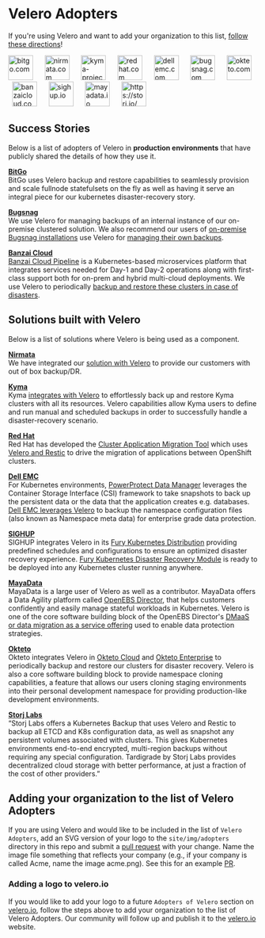 # Velero Adopters

If you're using Velero and want to add your organization to this list, 
[follow these directions][1]!

<a href="https://www.bitgo.com" border="0" target="_blank"><img alt="bitgo.com" src="site/img/adopters/BitGo.svg" height="50"></a>&nbsp; &nbsp; &nbsp;
<a href="https://www.nirmata.com" border="0" target="_blank"><img alt="nirmata.com" src="site/img/adopters/nirmata.svg" height="50"></a>&nbsp; &nbsp; &nbsp;
<a href="https://kyma-project.io/" border="0" target="_blank"><img alt="kyma-project.io" src="site/img/adopters/kyma.svg" height="50"></a>&nbsp; &nbsp; &nbsp;
<a href="https://redhat.com/" border="0" target="_blank"><img alt="redhat.com" src="site/img/adopters/redhat.svg" height="50"></a>&nbsp; &nbsp; &nbsp;
<a href="https://dellemc.com/" border="0" target="_blank"><img alt="dellemc.com" src="site/img/adopters/DellEMC.png" height="50"></a>&nbsp; &nbsp; &nbsp;
<a href="https://bugsnag.com/" border="0" target="_blank"><img alt="bugsnag.com" src="site/img/adopters/bugsnag.svg" height="50"></a>&nbsp; &nbsp; &nbsp;
<a href="https://okteto.com/" border="0" target="_blank"><img alt="okteto.com" src="site/img/adopters/okteto.svg" height="50"></a>&nbsp; &nbsp; &nbsp;
<a href="https://banzaicloud.com/" border="0" target="_blank"><img alt="banzaicloud.com" src="site/img/adopters/banzaicloud.svg" height="50"></a>&nbsp; &nbsp; &nbsp;
<a href="https://sighup.io/" border="0" target="_blank"><img alt="sighup.io" src="site/img/adopters/sighup.svg" height="50"></a>&nbsp; &nbsp; &nbsp;
<a href="https://mayadata.io/" border="0" target="_blank"><img alt="mayadata.io" src="site/img/adopters/mayadata.svg" height="50"></a>&nbsp; &nbsp; &nbsp;
<a href="https://storj.io/" border="0" target="_blank"><img alt="https://storj.io/" src="https://storj.io//press-kit/storj-logo-blue-horizontal-labs.png" height="50"></a>&nbsp; &nbsp; &nbsp;

## Success Stories

Below is a list of adopters of Velero in **production environments** that have
publicly shared the details of how they use it.

**[BitGo][20]**  
BitGo uses Velero backup and restore capabilities to seamlessly provision and scale fullnode statefulsets on the fly as well as having it serve an integral piece for our kubernetes disaster-recovery story.

**[Bugsnag][30]**  
We use Velero for managing backups of an internal instance of our on-premise clustered solution. We also recommend our users of [on-premise Bugsnag installations][31] use Velero for [managing their own backups][32].

**[Banzai Cloud][60]**  
[Banzai Cloud Pipeline][61] is a Kubernetes-based microservices platform that integrates services needed for Day-1 and Day-2 operations along with first-class support both for on-prem and hybrid multi-cloud deployments. We use Velero to periodically [backup and restore these clusters in case of disasters][62].

## Solutions built with Velero

Below is a list of solutions where Velero is being used as a component.

**[Nirmata][10]**  
We have integrated our [solution with Velero][11] to provide our customers with out of box backup/DR.

**[Kyma][40]**  
Kyma [integrates with Velero][41] to effortlessly back up and restore Kyma clusters with all its resources. Velero capabilities allow Kyma users to define and run manual and scheduled backups in order to successfully handle a disaster-recovery scenario.

**[Red Hat][50]**  
Red Hat has developed the [Cluster Application Migration Tool][51] which uses [Velero and Restic][52] to drive the migration of applications between OpenShift clusters.

**[Dell EMC][70]**  
For Kubernetes environments, [PowerProtect Data Manager][71] leverages the Container Storage Interface (CSI) framework to take snapshots to back up the persistent data or the data that the application creates e.g. databases. [Dell EMC leverages Velero][72] to backup the namespace configuration files (also known as Namespace meta data) for enterprise grade data protection.

**[SIGHUP][80]**  
SIGHUP integrates Velero in its [Fury Kubernetes Distribution][81] providing predefined schedules and configurations to ensure an optimized disaster recovery experience.
[Fury Kubernetes Disaster Recovery Module][82] is ready to be deployed into any Kubernetes cluster running anywhere.

**[MayaData][90]**  
MayaData is a large user of Velero as well as a contributor. MayaData offers a Data Agility platform called [OpenEBS Director][91], that helps customers confidently and easily manage stateful workloads in Kubernetes. Velero is one of the core software building block of the OpenEBS Director's [DMaaS or data migration as a service offering][92] used to enable data protection strategies.

**[Okteto][93]**  
Okteto integrates Velero in [Okteto Cloud][94] and [Okteto Enterprise][95] to periodically backup and restore our clusters for disaster recovery. Velero is also a core software building block to provide namespace cloning capabilities, a feature that allows our users cloning staging environments into their personal development namespace for providing production-like development environments.

**[Storj Labs][93]**  
“Storj Labs offers a Kubernetes Backup that uses Velero and Restic to backup all ETCD and K8s configuration data, as well as snapshot any persistent volumes associated with clusters. This gives Kubernetes environments end-to-end encrypted, multi-region backups without requiring any special configuration. Tardigrade by Storj Labs provides decentralized cloud storage with better performance, at just a fraction of the cost of other providers.”
​
## Adding your organization to the list of Velero Adopters

If you are using Velero and would like to be included in the list of `Velero Adopters`, add an SVG version of your logo to the `site/img/adopters` directory in this repo and submit a [pull request][3] with your change. Name the image file something that reflects your company (e.g., if your company is called Acme, name the image acme.png). See this for an example [PR][4].

### Adding a logo to velero.io

If you would like to add your logo to a future `Adopters of Velero` section on [velero.io][2], follow the steps above to add your organization to the list of Velero Adopters. Our community will follow up and publish it to the [velero.io][2] website.

[1]: #adding-a-logo-to-veleroio
[2]: https://velero.io
[3]: https://github.com/vmware-tanzu/velero/pulls
[4]: https://github.com/vmware-tanzu/velero/pull/2242

[10]: https://www.nirmata.com/2019/08/14/kubernetes-disaster-recovery-using-velero-and-nirmata/
[11]: https://nirmata.com

[20]: https://bitgo.com

[30]: https://bugsnag.com
[31]: https://www.bugsnag.com/on-premise
[32]: https://docs.bugsnag.com/on-premise/clustered/backup-restore/

[40]: https://kyma-project.io
[41]: https://kyma-project.io/docs/components/backup/#overview-overview

[50]: https://redhat.com
[51]: https://github.com/fusor/mig-operator
[52]: https://github.com/fusor/mig-operator/blob/master/docs/usage/2.md

[60]: https://banzaicloud.com
[61]: https://banzaicloud.com/products/pipeline/
[62]: https://banzaicloud.com/blog/vault-backup-velero/

[70]: https://dellemc.com
[71]: https://dellemc.com/dataprotection
[72]: https://www.dellemc.com/resources/en-us/asset/briefs-handouts/solutions/h18141-dellemc-dpd-kubernetes.pdf

[80]: https://sighup.io
[81]: https://github.com/sighupio/fury-distribution
[82]: https://github.com/sighupio/fury-kubernetes-dr

[90]: https://mayadata.io
[91]: https://director.mayadata.io/
[92]: https://help.mayadata.io/hc/en-us/articles/360033401591-DMaaS

[93]: https://okteto.com
[94]: https://cloud.okteto.com
[95]: https://okteto.com/enterprise/

[96]: https://storj.io/

